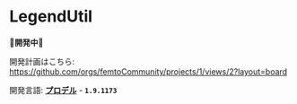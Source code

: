 # LegendUtil

**🔧開発中🔧**

開発計画はこちら: https://github.com/orgs/femtoCommunity/projects/1/views/2?layout=board

開発言語: [**プロデル**](https://produ.irelang.jp/) - **`1.9.1173`**
